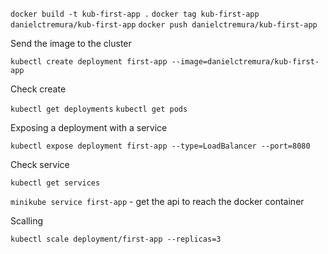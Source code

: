 `docker build -t kub-first-app .`
`docker tag kub-first-app danielctremura/kub-first-app`
`docker push danielctremura/kub-first-app`

Send the image to the cluster

`kubectl create deployment first-app --image=danielctremura/kub-first-app`

Check create

`kubectl get deployments`
`kubectl get pods`

Exposing a deployment with a service

`kubectl expose deployment first-app --type=LoadBalancer --port=8080`

Check service

`kubectl get services`

`minikube service first-app` - get the api to reach the docker container

Scalling 

`kubectl scale deployment/first-app --replicas=3`
